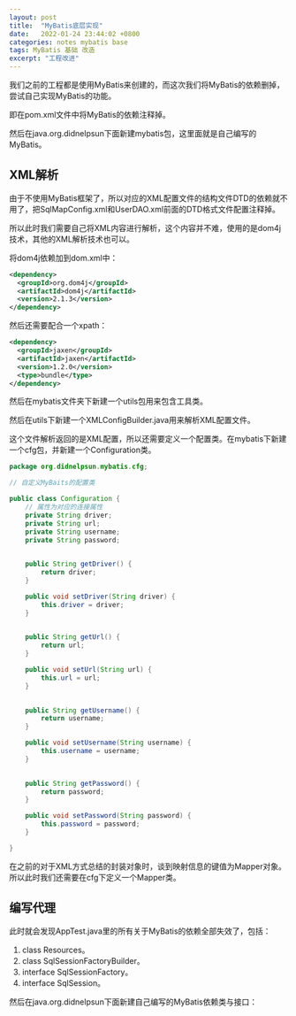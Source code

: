 ```yaml
---
layout: post
title:  "MyBatis底层实现"
date:   2022-01-24 23:44:02 +0800
categories: notes mybatis base
tags: MyBatis 基础 改造
excerpt: "工程改进"
---
```


我们之前的工程都是使用MyBatis来创建的，而这次我们将MyBatis的依赖删掉，尝试自己实现MyBatis的功能。

即在pom.xml文件中将MyBatis的依赖注释掉。

然后在java.org.didnelpsun下面新建mybatis包，这里面就是自己编写的MyBatis。

## XML解析

由于不使用MyBatis框架了，所以对应的XML配置文件的结构文件DTD的依赖就不用了，把SqlMapConfig.xml和UserDAO.xml前面的DTD格式文件配置注释掉。

所以此时我们需要自己将XML内容进行解析，这个内容并不难，使用的是dom4j技术，其他的XML解析技术也可以。

将dom4j依赖加到dom.xml中：

```xml
<dependency>
  <groupId>org.dom4j</groupId>
  <artifactId>dom4j</artifactId>
  <version>2.1.3</version>
</dependency>
```

然后还需要配合一个xpath：

```xml
<dependency>
  <groupId>jaxen</groupId>
  <artifactId>jaxen</artifactId>
  <version>1.2.0</version>
  <type>bundle</type>
</dependency>
```

然后在mybatis文件夹下新建一个utils包用来包含工具类。

然后在utils下新建一个XMLConfigBuilder.java用来解析XML配置文件。

这个文件解析返回的是XML配置，所以还需要定义一个配置类。在mybatis下新建一个cfg包，并新建一个Configuration类。

```java
package org.didnelpsun.mybatis.cfg;

// 自定义MyBaits的配置类

public class Configuration {
    // 属性为对应的连接属性
    private String driver;
    private String url;
    private String username;
    private String password;

    
    public String getDriver() {
        return driver;
    }

    public void setDriver(String driver) {
        this.driver = driver;
    }

    
    public String getUrl() {
        return url;
    }

    public void setUrl(String url) {
        this.url = url;
    }

    
    public String getUsername() {
        return username;
    }

    public void setUsername(String username) {
        this.username = username;
    }

    
    public String getPassword() {
        return password;
    }

    public void setPassword(String password) {
        this.password = password;
    }

}
```

在之前的对于XML方式总结的封装对象时，谈到映射信息的键值为Mapper对象。所以此时我们还需要在cfg下定义一个Mapper类。

## 编写代理

此时就会发现AppTest.java里的所有关于MyBatis的依赖全部失效了，包括：

1. class Resources。
2. class SqlSessionFactoryBuilder。
3. interface SqlSessionFactory。
4. interface SqlSession。

然后在java.org.didnelpsun下面新建自己编写的MyBatis依赖类与接口：

